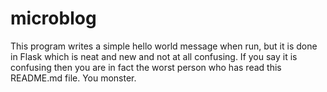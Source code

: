 # microblog

This program writes a simple hello world message when run, but it is done in Flask which is neat and new and not at all confusing. If you say it is confusing then you are in fact the worst person who has read this README.md file. You monster.